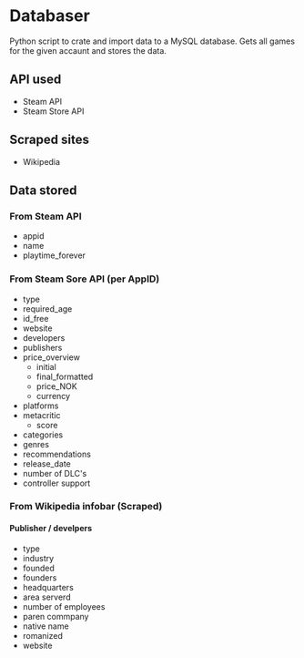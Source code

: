# Databaser
Python script to crate and import data to a MySQL database. Gets all games for the given accaunt and stores the data.

## API used
- Steam API
- Steam Store API

## Scraped sites
- Wikipedia

## Data stored
### From Steam API
- appid
- name
- playtime_forever

### From Steam Sore API (per AppID)
- type
- required_age
- id_free
- website
- developers
- publishers
- price_overview
    - initial
    - final_formatted
    - price_NOK
    - currency
- platforms
- metacritic
    - score
- categories
- genres
- recommendations
- release_date
- number of DLC's
- controller support

### From Wikipedia infobar (Scraped)
#### Publisher / develpers
- type
- industry
- founded
- founders
- headquarters
- area serverd
- number of employees
- paren commpany
- native name
- romanized
- website
